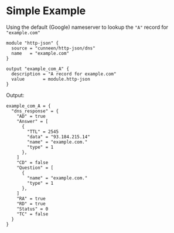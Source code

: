 # Simple Example

Using the default (Google) nameserver to lookup the `"A"` record for `"example.com"`

```hcl
module "http-json" {
  source = "cunneen/http-json/dns"
  name   = "example.com"
}

output "example_com_A" {
  description = "A record for example.com"
  value       = module.http-json
}
```

Output:

```hcl
example_com_A = {
  "dns_response" = {
    "AD" = true
    "Answer" = [
      {
        "TTL" = 2545
        "data" = "93.184.215.14"
        "name" = "example.com."
        "type" = 1
      },
    ]
    "CD" = false
    "Question" = [
      {
        "name" = "example.com."
        "type" = 1
      },
    ]
    "RA" = true
    "RD" = true
    "Status" = 0
    "TC" = false
  }
}

```

